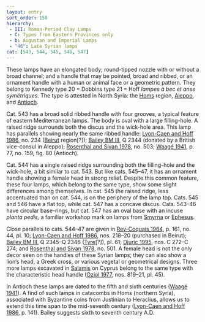 ```yaml
---
layout: entry
sort_order: 150
hierarchy:
 - III: Roman-Period Clay Lamps
 - C: Types from Eastern Provinces only
 - b: Augustan and Imperial Lamps
 - "46": Late Syrian lamps
cat: [543, 544, 545, 546, 547]
---
```


These lamps have an elongated body; round-tipped nozzle with or without a broad channel; and a handle that may be pointed, broad and ribbed, or an ornament handle with a human or animal face or a geometric pattern. They belong to Kennedy type 20 = Dobbins type 21 = Hoff *lampes à bec et anse symétriques.* The type is attested in North Syria: the <a href='../../map/#loc_344409'>Homs</a> region, <a href='../../map/#loc_658409'>Aleppo</a>, and <a href='../../map/#loc_609307'>Antioch</a>.

Cat. 543 has a broad solid ribbed handle with four grooves, a typical feature of eastern Mediterranean lamps. The body is oval with a large filling-hole. A raised ridge surrounds both the discus and the wick-hole area. This lamp has parallels showing nearly the same ribbed handle: <a href='../../bibliography/#lyon-caen-hoff-1986'>Lyon-Caen and Hoff 1986</a>, no. 234 (<a href='../../map/#loc_678060'>Beirut</a> region[?]); <a href='../../bibliography/#bailey-bm-iii'>Bailey BM III</a>, Q 2344 (donated by a British vice-consul in Aleppo); <a href='../../bibliography/#rosenthal-sivan-1978'>Rosenthal and Sivan 1978</a>, no. 503; <a href='../../bibliography/#waage-1941'>Waagé 1941</a>, p. 77, no. 159, fig. 80 (Antioch).

Cat. 544 has a single raised ridge surrounding both the filling-hole and the wick-hole, a bit similar to cat. 543. But like cats. 545–47, it has an ornament handle showing a female head in strong relief. Despite this common feature, these four lamps, which belong to the same type, show some slight differences among themselves. In cat. 545 the raised ridge, less accentuated than on cat. 544, is on the periphery of the lamp top. Cats. 545 and 546 have a flat top, while cat. 547 has a concave discus. Cats. 543–46 have circular base-rings, but cat. 547 has an oval base with an incuse *planta pedis,* a familiar workshop mark on lamps from <a href='../../map/#loc_551158'>Smyrna</a> or <a href='../../map/#loc_599612'>Ephesus</a>.

Close parallels to cats. 544–47 are given in <a href='../../bibliography/#rey-coquais-1964'>Rey-Coquais 1964</a>, p. 161, no. 44, pl. 10; <a href='../../bibliography/#lyon-caen-hoff-1986'>Lyon-Caen and Hoff 1986</a>, nos. 218–20 (purchased in Beirut); <a href='../../bibliography/#bailey-bm-iii'>Bailey BM III</a>, Q 2345–Q 2346 (<a href='../../map/#loc_678437'>Tyre</a>[?]), pl. 61; <a href='../../bibliography/#djuric-1995'>Djuric 1995</a>, nos. C 272–C 274; and <a href='../../bibliography/#rosenthal-sivan-1978'>Rosenthal and Sivan 1978</a>, no. 501. A female head is not the only decor seen on the handles of these Syrian lamps; they can also show a lion‘s head, a Greek cross, or various vegetal or geometrical designs. Three more lamps excavated in <a href='../../map/#loc_707617'>Salamis</a> on Cyprus belong to the same type with the characteristic head handle (<a href='../../bibliography/#oziol-1977'>Oziol 1977</a>, nos. 819–21, pl. 45).

In Antioch these lamps are dated to the fifth and sixth centuries (<a href='../../bibliography/#waage-1941'>Waagé 1941</a>). A find of such lamps in catacombs in Homs (northern Syria), associated with Byzantine coins from Justinian to Heraclius, allows us to extend this time span to the mid-seventh century (<a href='../../bibliography/#lyon-caen-hoff-1986'>Lyon-Caen and Hoff 1986</a>, p. 141). Bailey suggests sixth to seventh century A.D.
